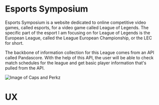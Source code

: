 # Esports Symposium
Esports Symposium is a website dedicated to online competitive video games, called esports, for a video game called League of Legends. The specific part of the esport I am focusing on for League of Legends is the European League, called the 
League European Championship, or the LEC for short.

The backbone of information collection for this League comes from an API called Pandascore. With the help of this API, the user will be able to check match schedules for the league and get basic player information that's pulled from the API.

![Image of Caps and Perkz](perkz-and-caps.png)

# UX

